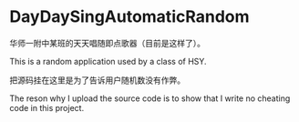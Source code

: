 # DayDaySingAutomaticRandom

华师一附中某班的天天唱随即点歌器（目前是这样了）。

This is a random application used by a class of HSY.

把源码挂在这里是为了告诉用户随机数没有作弊。

The reson why I upload the source code is to show that I write no cheating code in this project.
